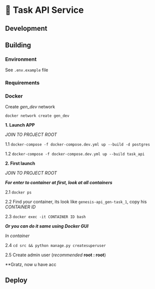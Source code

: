 # 📑 Task API Service

## Development

## Building

### Environment

See `.env.example` file

### Requirements

### Docker

Create _gen_dev_ network

`docker network create gen_dev`

**1. Launch APP**

_JOIN TO PROJECT ROOT_

1.1 `docker-compose -f docker-compose.dev.yml up --build -d postgres`

1.2 `docker-compose -f docker-compose.dev.yml up --build task_api`

**2. First launch**

_JOIN TO PROJECT ROOT_

**_For enter to container at first, look at all containers_**

2.1 `docker ps`

2.2 Find _your_ container, its look like `genesis-api_gen-task_1`, copy his _CONTAINER ID_

2.3 `docker exec -it CONTAINER ID bash`

**_Or you can do it same using Docker GUI_**

_In container_

2.4 `cd src && python manage.py createsuperuser`

2.5 Create admin user (_recommended_ **root : root**)

\*\*Gratz, now u have acc

## Deploy

